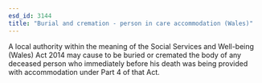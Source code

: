 ```yaml
---
esd_id: 3144
title: "Burial and cremation - person in care accommodation (Wales)"
---
```


A local authority within the meaning of the Social Services and Well-being (Wales) Act 2014 may cause to be buried or cremated the body of any deceased person who immediately before his death was being provided with accommodation under Part 4 of that Act.

